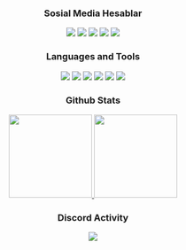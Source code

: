 
<div align="center">
<h3>Sosial Media Hesablar</h3>
<a href="https://t.me/husnuehedov" target"blank_"><img src="https://img.shields.io/badge/Telegram%20-111111.svg?&style=for-the-badge&logo=telegram&logoColor=blue"></a>
<a href="https://instagram.com/ehedov.v1p_" target"blank_"><img src="https://img.shields.io/badge/Instragram%20-111111.svg?&style=for-the-badge&logo=instagram&logoColor=darkpink"></a>
<a href="https://wa.me/+994506523005" target"blank_"><img src="https://img.shields.io/badge/WhatsApp%20-111111.svg?&style=for-the-badge&logo=whatsapp&logoColor=darkgreen"></a>
<a href="https://www.youtube.com/channel/UC3ptTlBZufQiFzz1nzwYyhg" target"blank_"><img src="https://img.shields.io/badge/youtube%20-111111.svg?&style=for-the-badge&logo=youtube&logoColor=red"></a>
<a href="https://github.com/sirincay" target"blank_"><img src="https://img.shields.io/badge/GitHub%20-111111.svg?&style=for-the-badge&logo=github&logoColor=white"></a>
</div>


<div align="center">
<h3>Languages and Tools</h3>
<a <img src="https://img.shields.io/badge/JavaScript%20-111111.svg?&style=for-the-badge&logo=JavaScript&logoColor=white"> </a>

<img src="https://img.shields.io/badge/Node.js%20-111111.svg?&style=for-the-badge&logo=Node.js&logoColor=green">
<img src="https://img.shields.io/badge/telegraf.js%20-111111.svg?&style=for-the-badge&logo=telegraf.js&logoColor=red">
<img src="https://img.shields.io/badge/JavaScript%20-111111.svg?&style=for-the-badge&logo=JavaScript&logoColor=darkyellow>">
<img src="https://img.shields.io/badge/Sublime Text%20-111111.svg?&style=for-the-badge&logo=Sublime Text&logoColor=darkorange">
<img src="https://img.shields.io/badge/Microsoft Azure%20-111111.svg?&style=for-the-badge&logo=Microsoft Azure&logoColor=blue>">

<img src="https://img.shields.io/badge/C++%20-111111.svg?&style=for-the-badge&logo=C++&logoColor=red">
</div>

<div align="center">
<h3>Github Stats</h3>
   <a href="https://github.com/BetaWile" target="_blank">
      <img src="https://github-readme-stats.vercel.app/api/?username=BetaWile&show_icons=true&title_color=fff&icon_color=79ff97&text_color=9f9f9f&bg_color=151515" width="%100" height="150px">
    <img src="https://github-readme-stats.vercel.app/api/top-langs/?username=BetaWile&layout=compact&show_icons=true&title_color=fff&icon_color=79ff97&text_color=9f9f9f&bg_color=151515" width="%100" height="150px">
   </a>
</div>

<div align="center">
<h3>Discord Activity</h3>
   <a href="https://discord.com/users/852615172673503262" target="_blank">
      <img src="https://lanyard-profile-readme.vercel.app/api/852615172673503262">
   </a>
</div>
